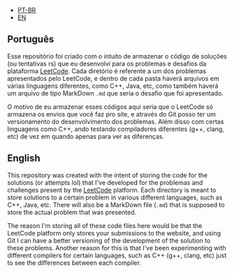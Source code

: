 - <a href="https://github.com/ezboy4life/LeetCode#Português">PT-BR</a>
- <a href="https://github.com/ezboy4life/LeetCode#English">EN</a>

## Português

Esse repositório foi criado com o intuito de armazenar o código de soluções (ou tentativas rs) que eu desenvolvi para os problemas e desafios da plataforma [LeetCode](https://leetcode.com/problemset/all/). Cada diretório é referente a um dos problemas apresentados pelo LeetCode, e dentro de cada pasta haverá arquivos em várias linguagens diferentes, como C++, Java, etc, como também haverá um arquivo de tipo MarkDown `.md` que seria o desafio que foi apresentado.

O motivo de eu armazenar esses códigos aqui seria que o LeetCode só armazena os envios que você faz pro site, e através do Git posso ter um versionamento do desenvolvimento dos problemas. Além disso com certas linguagens como C++, ando testando compiladores diferentes (g++, clang, etc) de vez em quando apenas para ver as diferenças.

## English

This repository was created with the intent of storing the code for the solutions (or attempts lol) that I've developed for the problemas and challenges present by the [LeetCode](https://leetcode.com/problemset/all/) platform. Each directory is meant to store solutions to a certain problem in various different languages, such as C++, Java, etc. There will also be a MarkDown file (`.md`) that is supposed to store the actual problem that was presented.

The reason I'm storing all of these code files here would be that the LeetCode platform only stores your submissions to the website, and using Git I can have a better versioning of the development of the solution to these problems. Another reason for this is that I've been experimenting with different compilers for certain languages, such as C++ (g++, clang, etc) just to see the differences between each compiler.